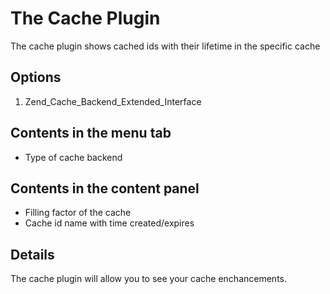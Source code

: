 # The Cache Plugin #

The cache plugin shows cached ids with their lifetime in the specific cache

## Options ##
  1. Zend\_Cache\_Backend\_Extended\_Interface

## Contents in the menu tab ##
  * Type of cache backend

## Contents in the content panel ##
  * Filling factor of the cache
  * Cache id name with time created/expires

## Details ##
The cache plugin will allow you to see your cache enchancements.